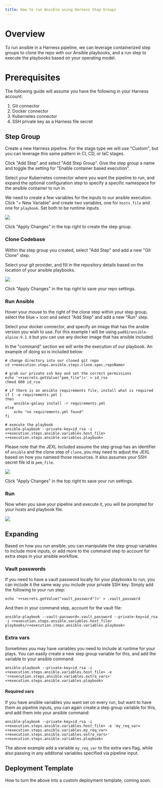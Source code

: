 ```yaml
---
title: How to run Ansible using Harness Step Groups
---
```


# Overview

To run ansible in a Harness pipeline, we can leverage containerized step groups to clone the repo with our Ansible playbooks, and a run step to execute the playbooks based on your operating model.

# Prerequisites

The following guide will assume you have the following in your Harness account:

1. Git connector
2. Docker connector
3. Kubernetes connector
4. SSH private key as a Harness file secret

## Step Group

Create a new Harness pipeline. For the stage type we will use "Custom", but you can leverage this same pattern in CI, CD, or IaC stages.

Click "Add Step" and select "Add Step Group". Give the step group a name and toggle the setting for "Enable container based execution".

Select your Kubernetes connector where you want the pipeline to run, and expand the optional configuration step to specify a specific namespace for the ansible container to run in.

We need to create a few variables for the inputs to our ansible execution. Click "+ New Variable" and create two variables, one for `hosts_file` and one for `playbook`. Set both to be runtime inputs.

![](static/ansible_step_group_sg.png)

Click "Apply Changes" in the top right to create the step group.

### Clone Codebase

Within the step group you created, select "Add Step" and add a new "Git Clone" step.

Select your git provider, and fill in the repository details based on the location of your ansible playbooks.

![](static/ansible_step_group_clone.png)

Click "Apply Changes" in the top right to save your repo settings.

### Run Ansible

Hover your mouse to the right of the clone step within your step group, select the blue + icon and select "Add Step" and add a new "Run" step.

Select your docker connector, and specify an image that has the ansble version you wish to use. For this example I will be using `pad92/ansible-alpine:9.1.0` but you can use any docker image that has ansible included.

In the "command" section we will write the execution of our playbook. An example of doing so is included below:

```
# change directory into our cloned git repo
cd <+execution.steps.ansible.steps.clone.spec.repoName>

# grab our private ssh key and set the correct permissions
echo '<+secrets.getValue("pem_file")>' > id_rsa
chmod 600 id_rsa

# if there is an ansible requirements file, install what is required
if [ -e requirements.yml ]
then
    ansible-galaxy install -r requirements.yml
else
    echo "no requirements.yml found"
fi

# execute the playbook
ansible-playbook --private-key=id_rsa -i <+execution.steps.ansible.variables.host_file> <+execution.steps.ansible.variables.playbook>
```

Please note that the JEXL included assume the step group has an identifier of `ansible` and the clone step of `clone`, you may need to adjust the JEXL based on how you nameed those resources. It also assumes your SSH secret file id is `pem_file`.

![](static/ansible_step_group_command.png)

Click "Apply Changes" in the top right to save your run settings.

### Run

Now when you save your pipeline and execute it, you will be prompted for your hosts and playbook file.

![](static/ansible_step_group_run.png)

## Expanding

Based on how you run ansible, you can manipulate the step group variables to include more inputs, or add more to the command step to account for extra steps in your ansible workflow.

### Vault passwords

If you need to have a vault password locally for your playbooks to run, you can include it the same way you include your private SSH key. Simply add the following to your run step:

```
echo '<+secrets.getValue("vault_password")>' > .vault_password
```

And then in your command step, account for the vault file:

```
ansible-playbook --vault-password=.vault_password --private-key=id_rsa -i <+execution.steps.ansible.variables.host_file> playbooks/<+execution.steps.ansible.variables.playbook>
```

### Extra vars

Sometimes you may have variables you need to include at runtime for your plays. You can easily create a new step group variable for this, and add the variable to your ansible command:

```
ansible-playbook --private-key=id_rsa -i <+execution.steps.ansible.variables.host_file> -e '<+execution.steps.ansible.variables.extra_vars>' <+execution.steps.ansible.variables.playbook>
```

#### Required vars

If you have ansible variables you want set on every run, but want to have them as pipeline inputs, you can again create a step group variable for this, and add them into your ansible command:

```
ansible-playbook --private-key=id_rsa -i <+execution.steps.ansible.variables.host_file> -e 'my_req_var=<+execution.steps.ansible.variables.my_req_var> <+execution.steps.ansible.variables.extra_vars>' <+execution.steps.ansible.variables.playbook>
```

The above example add a variable `my_req_var` to the extra vars flag, while also passing in any additonal variables specified via pipeline input.

## Deployment Template

How to turn the above into a custom deployment template, coming soon.

